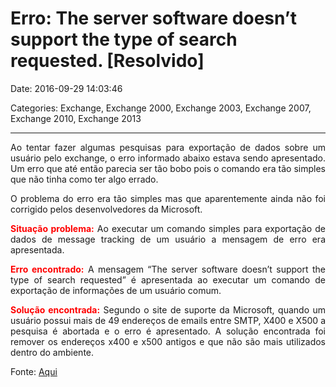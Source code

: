 # Erro: The server software doesn&#8217;t support the type of search requested. [Resolvido]

Date: 2016-09-29 14:03:46

Categories: Exchange, Exchange 2000, Exchange 2003, Exchange 2007, Exchange 2010, Exchange 2013

---

<p style="text-align: justify;">Ao tentar fazer algumas pesquisas para exportação de dados sobre um usuário pelo exchange, o erro informado abaixo estava sendo apresentado. Um erro que até então parecia ser tão bobo pois o comando era tão simples que não tinha como ter algo errado.</p>
<p style="text-align: justify;">O problema do erro era tão simples mas que aparentemente ainda não foi corrigido pelos desenvolvedores da Microsoft.</p>
<p style="text-align: justify;"><span style="color: #ff0000;"><strong>Situação problema:</strong></span> Ao executar um comando simples para exportação de dados de message tracking de um usuário a mensagem de erro era apresentada.</p>
<p style="text-align: justify;"><strong><span style="color: #ff0000;">Erro encontrado:</span></strong> A mensagem &#8220;The server software doesn&#8217;t support the type of search requested&#8221; é apresentada ao executar um comando de exportação de informações de um usuário comum.</p>
<p style="text-align: justify;"><strong><span style="color: #ff0000;">Solução encontrada:</span></strong> Segundo o site de suporte da Microsoft, quando um usuário possui mais de 49 endereços de emails entre SMTP, X400 e X500 a pesquisa é abortada e o erro é apresentado. A solução encontrada foi remover os endereços x400 e x500 antigos e que não são mais utilizados dentro do ambiente.</p>
<p style="text-align: justify;">Fonte: <a href="https://social.technet.microsoft.com/Forums/exchange/en-US/ba4b2c09-9c11-4feb-aca4-adfd22e918c0/message-tracking-fails-with-the-server-software-doesnt-support-the-type-of-search-requested-for?forum=exchangesvradminlegacy">Aqui</a></p>
<p>&nbsp;</p>
